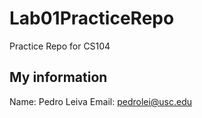 # Lab01PracticeRepo
Practice Repo for CS104

## My information
Name: Pedro Leiva
Email: pedrolei@usc.edu
